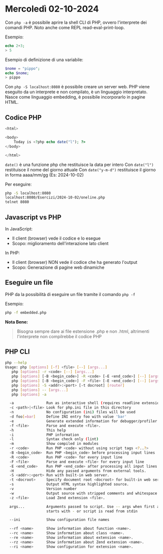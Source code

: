 # Mercoledì 02-10-2024

Con `php -a` è possibile aprire la shell CLI di PHP, ovvero l'interprete dei comandi PHP.
Noto anche come REPL read-eval-print-loop.

Esempio: 
```php
echo 2+3;
> 5
```

Esempio di definizione di una variabile:
```php
$nome = "pippo";
echo $nome;
> pippo
```

Con `php -S localhost:8080` è possibile creare un server web.
PHP viene eseguito da un interprete e non compilato, è un linguaggio interpretato.
Nasce come linguaggio embedding, è possibile incorporarlo in pagine HTML.

## Codice PHP

```php
<html>

<body>
    Today is <?php echo date("l"); ?>
</body>

</html>
```

`date()` è una funzione php che restituisce la data per intero
Con `date("l")` restituisce il nome del giorno attuale
Con `date("y-m-d")` restituisce il giorno in forma aaaa/mm/gg (Es: 2024-10-02)

Per eseguire:
```bash
php -S localhost:8080
localhost:8080/Esercizi/2024-10-02/oneline.php
telnet 8080
```

## Javascript vs PHP

In JavaScript:
- Il client (browser) vede il codice e lo esegue
- Scopo: miglioramento dell'interazione lato client

In PHP:
- Il client (browser) NON vede il codice che ha generato l'output
- Scopo: Generazione di pagine web dinamiche

## Eseguire un file

PHP da la possibilità di eseguire un file tramite il comando `php -f`

Esempio: 
```bash
php -f embedded.php
```

**Nota Bene:** 
> Bisogna sempre dare ai file estensione .php e non .html, altrimenti l'interprete non compilrebbe il codice PHP

## PHP CLI

```bash
php --help
Usage: php [options] [-f] <file> [--] [args...]
   php [options] -r <code> [--] [args...]
   php [options] [-B <begin_code>] -R <code> [-E <end_code>] [--] [args...]
   php [options] [-B <begin_code>] -F <file> [-E <end_code>] [--] [args...]
   php [options] -S <addr>:<port> [-t docroot] [router]
   php [options] -- [args...]
   php [options] -a

  -a               Run as interactive shell (requires readline extension)
  -c <path>|<file> Look for php.ini file in this directory
  -n               No configuration (ini) files will be used
  -d foo[=bar]     Define INI entry foo with value 'bar'
  -e               Generate extended information for debugger/profiler
  -f <file>        Parse and execute <file>.
  -h               This help
  -i               PHP information
  -l               Syntax check only (lint)
  -m               Show compiled in modules
  -r <code>        Run PHP <code> without using script tags <?..?>
  -B <begin_code>  Run PHP <begin_code> before processing input lines
  -R <code>        Run PHP <code> for every input line
  -F <file>        Parse and execute <file> for every input line
  -E <end_code>    Run PHP <end_code> after processing all input lines
  -H               Hide any passed arguments from external tools.
  -S <addr>:<port> Run with built-in web server.
  -t <docroot>     Specify document root <docroot> for built-in web server.
  -s               Output HTML syntax highlighted source.
  -v               Version number
  -w               Output source with stripped comments and whitespace.
  -z <file>        Load Zend extension <file>.

  args...          Arguments passed to script. Use -- args when first argument
                   starts with - or script is read from stdin

  --ini            Show configuration file names

  --rf <name>      Show information about function <name>.
  --rc <name>      Show information about class <name>.
  --re <name>      Show information about extension <name>.
  --rz <name>      Show information about Zend extension <name>.
  --ri <name>      Show configuration for extension <name>.
```

